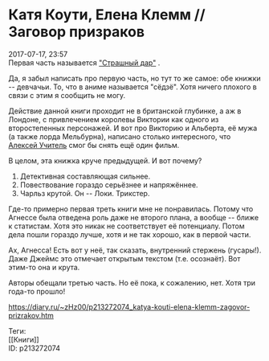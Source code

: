 Катя Коути, Елена Клемм // Заговор призраков
=============================================

   
 2017-07-17, 23:57   
  Первая часть называется  ["Страшный дар"](Катя%20Коути,%20Елена%20Клемм%20%20Страшный%20дар)  .   
   
 Да, я забыл написать про первую часть, но тут то же самое: обе книжки -- девчачьи. То, что в аниме называется "сёдзё". Хотя ничего плохого в связи с этим я сообщить не могу.   
   
 Действие данной книги проходит не в британской глубинке, а аж в Лондоне, с привлечением королевы Виктории как одного из второстепенных персонажей. И вот про Викторию и Альберта, её мужа (а также лорда Мельбурна), написано столько интересного, что  [Алексей Учитель](https://ru.wikipedia.org/wiki/%D0%9C%D0%B0%D1%82%D0%B8%D0%BB%D1%8C%D0%B4%D0%B0_%28%D1%84%D0%B8%D0%BB%D1%8C%D0%BC,_2017%29)  смог бы снять ещё один фильм.   
   
 В целом, эта книжка круче предыдущей. И вот почему?   
 1. Детективная составляющая сильнее.   
 2. Повествование гораздо серьёзнее и напряжённее.   
 3. Чарльз крутой. Он -- Локи. Трикстер.   
   
 Где-то примерно первая треть книги мне не понравилась. Потому что Агнессе была отведена роль даже не второго плана, а вообще -- ближе к статистам. Хотя это никак не соответствует её потенциалу. Потом дела пошли гораздо лучше, хотя и не так хорошо, как в первой части.   
   
 Ах, Агнесса! Есть вот у неё, так сказать, внутренний стержень (гусары!). Даже Джеймс это отмечает открытым текстом (т.е. осознаёт). Вот этим-то она и крута.   
   
 Авторы обещали третью часть. Но её пока, к сожалению, нет. Хотя три года-то прошло!   
    
 <https://diary.ru/~zHz00/p213272074_katya-kouti-elena-klemm-zagovor-prizrakov.htm>   
   
 Теги:   
 [[Книги]]   
 ID: p213272074